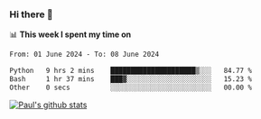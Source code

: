 ### Hi there 👋

📊 **This week I spent my time on**
<!--START_SECTION:waka-->

```txt
From: 01 June 2024 - To: 08 June 2024

Python   9 hrs 2 mins    █████████████████████▒░░░   84.77 %
Bash     1 hr 37 mins    ███▓░░░░░░░░░░░░░░░░░░░░░   15.23 %
Other    0 secs          ░░░░░░░░░░░░░░░░░░░░░░░░░   00.00 %
```

<!--END_SECTION:waka-->


[![Paul's github stats](https://github-readme-stats.vercel.app/api?username=mickeyouyou&theme=dracula&show_icons=true)](https://github.com/anuraghazra/github-readme-stats)
